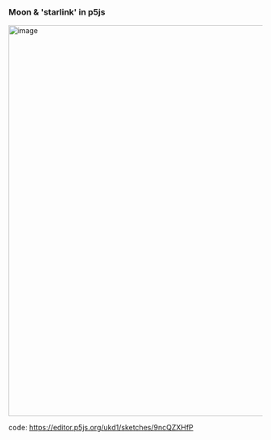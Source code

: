 ### Moon & 'starlink' in p5js
<img width="773" alt="image" src="https://user-images.githubusercontent.com/44345/190510483-037ce460-6f60-45a4-9813-7fd326cae8bc.png">   code: https://editor.p5js.org/ukd1/sketches/9ncQZXHfP 
